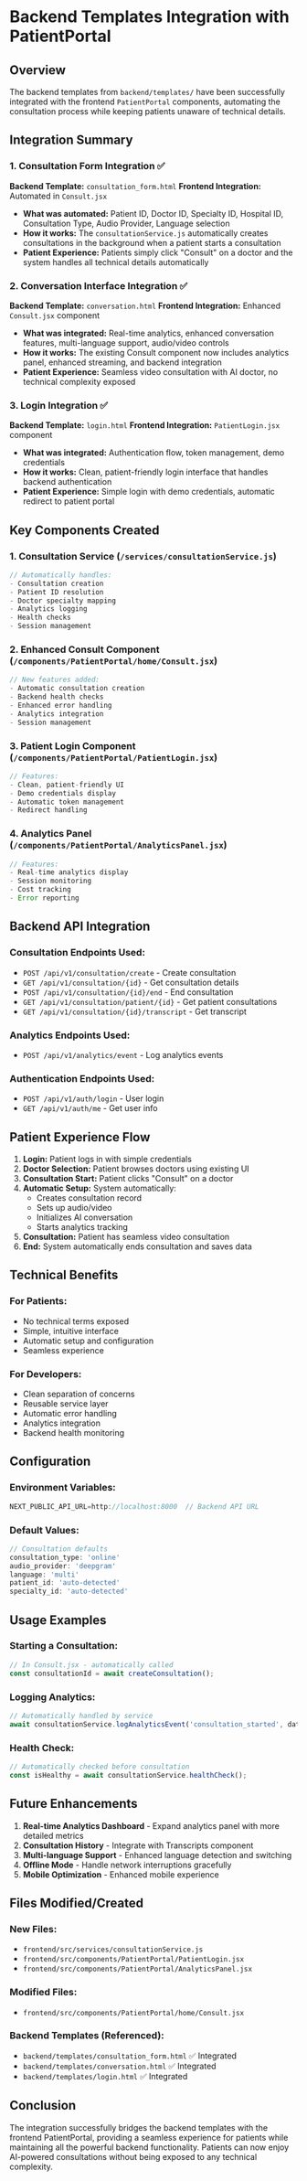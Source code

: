 # Backend Templates Integration with PatientPortal

## Overview
The backend templates from `backend/templates/` have been successfully integrated with the frontend `PatientPortal` components, automating the consultation process while keeping patients unaware of technical details.

## Integration Summary

### 1. Consultation Form Integration ✅
**Backend Template:** `consultation_form.html`
**Frontend Integration:** Automated in `Consult.jsx`

- **What was automated:** Patient ID, Doctor ID, Specialty ID, Hospital ID, Consultation Type, Audio Provider, Language selection
- **How it works:** The `consultationService.js` automatically creates consultations in the background when a patient starts a consultation
- **Patient Experience:** Patients simply click "Consult" on a doctor and the system handles all technical details automatically

### 2. Conversation Interface Integration ✅
**Backend Template:** `conversation.html`
**Frontend Integration:** Enhanced `Consult.jsx` component

- **What was integrated:** Real-time analytics, enhanced conversation features, multi-language support, audio/video controls
- **How it works:** The existing Consult component now includes analytics panel, enhanced streaming, and backend integration
- **Patient Experience:** Seamless video consultation with AI doctor, no technical complexity exposed

### 3. Login Integration ✅
**Backend Template:** `login.html`
**Frontend Integration:** `PatientLogin.jsx` component

- **What was integrated:** Authentication flow, token management, demo credentials
- **How it works:** Clean, patient-friendly login interface that handles backend authentication
- **Patient Experience:** Simple login with demo credentials, automatic redirect to patient portal

## Key Components Created

### 1. Consultation Service (`/services/consultationService.js`)
```javascript
// Automatically handles:
- Consultation creation
- Patient ID resolution
- Doctor specialty mapping
- Analytics logging
- Health checks
- Session management
```

### 2. Enhanced Consult Component (`/components/PatientPortal/home/Consult.jsx`)
```javascript
// New features added:
- Automatic consultation creation
- Backend health checks
- Enhanced error handling
- Analytics integration
- Session management
```

### 3. Patient Login Component (`/components/PatientPortal/PatientLogin.jsx`)
```javascript
// Features:
- Clean, patient-friendly UI
- Demo credentials display
- Automatic token management
- Redirect handling
```

### 4. Analytics Panel (`/components/PatientPortal/AnalyticsPanel.jsx`)
```javascript
// Features:
- Real-time analytics display
- Session monitoring
- Cost tracking
- Error reporting
```

## Backend API Integration

### Consultation Endpoints Used:
- `POST /api/v1/consultation/create` - Create consultation
- `GET /api/v1/consultation/{id}` - Get consultation details
- `POST /api/v1/consultation/{id}/end` - End consultation
- `GET /api/v1/consultation/patient/{id}` - Get patient consultations
- `GET /api/v1/consultation/{id}/transcript` - Get transcript

### Analytics Endpoints Used:
- `POST /api/v1/analytics/event` - Log analytics events

### Authentication Endpoints Used:
- `POST /api/v1/auth/login` - User login
- `GET /api/v1/auth/me` - Get user info

## Patient Experience Flow

1. **Login:** Patient logs in with simple credentials
2. **Doctor Selection:** Patient browses doctors using existing UI
3. **Consultation Start:** Patient clicks "Consult" on a doctor
4. **Automatic Setup:** System automatically:
   - Creates consultation record
   - Sets up audio/video
   - Initializes AI conversation
   - Starts analytics tracking
5. **Consultation:** Patient has seamless video consultation
6. **End:** System automatically ends consultation and saves data

## Technical Benefits

### For Patients:
- No technical terms exposed
- Simple, intuitive interface
- Automatic setup and configuration
- Seamless experience

### For Developers:
- Clean separation of concerns
- Reusable service layer
- Automatic error handling
- Analytics integration
- Backend health monitoring

## Configuration

### Environment Variables:
```javascript
NEXT_PUBLIC_API_URL=http://localhost:8000  // Backend API URL
```

### Default Values:
```javascript
// Consultation defaults
consultation_type: 'online'
audio_provider: 'deepgram'
language: 'multi'
patient_id: 'auto-detected'
specialty_id: 'auto-detected'
```

## Usage Examples

### Starting a Consultation:
```javascript
// In Consult.jsx - automatically called
const consultationId = await createConsultation();
```

### Logging Analytics:
```javascript
// Automatically handled by service
await consultationService.logAnalyticsEvent('consultation_started', data);
```

### Health Check:
```javascript
// Automatically checked before consultation
const isHealthy = await consultationService.healthCheck();
```

## Future Enhancements

1. **Real-time Analytics Dashboard** - Expand analytics panel with more detailed metrics
2. **Consultation History** - Integrate with Transcripts component
3. **Multi-language Support** - Enhanced language detection and switching
4. **Offline Mode** - Handle network interruptions gracefully
5. **Mobile Optimization** - Enhanced mobile experience

## Files Modified/Created

### New Files:
- `frontend/src/services/consultationService.js`
- `frontend/src/components/PatientPortal/PatientLogin.jsx`
- `frontend/src/components/PatientPortal/AnalyticsPanel.jsx`

### Modified Files:
- `frontend/src/components/PatientPortal/home/Consult.jsx`

### Backend Templates (Referenced):
- `backend/templates/consultation_form.html` ✅ Integrated
- `backend/templates/conversation.html` ✅ Integrated  
- `backend/templates/login.html` ✅ Integrated

## Conclusion

The integration successfully bridges the backend templates with the frontend PatientPortal, providing a seamless experience for patients while maintaining all the powerful backend functionality. Patients can now enjoy AI-powered consultations without being exposed to any technical complexity.
